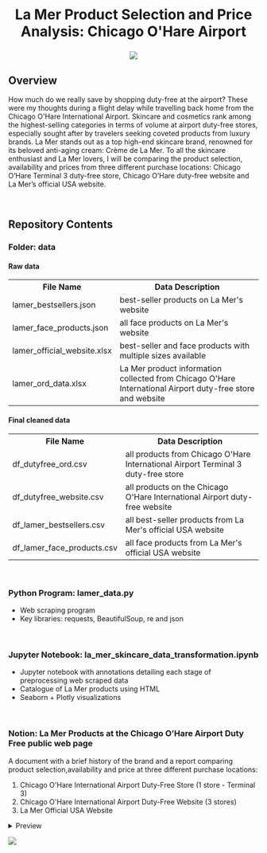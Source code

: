 <h1 align="center">
	La Mer Product Selection and Price Analysis: Chicago O'Hare Airport
</h1>

<h3 align="center">
	<img src="https://github.com/DOCUVESTA/template/blob/c154bec209954f3ed73433643f85e3b2d52c225a/assets/Screenshot%202024-07-08%20at%208.11.30%20PM.png"/>
</h3>

## Overview
How much do we really save by shopping duty-free at the airport? These were my thoughts during a flight delay while travelling back home from the Chicago O'Hare International Airport. Skincare and cosmetics rank among the highest-selling categories in terms of volume at airport duty-free stores, especially sought after by travelers seeking coveted products from luxury brands. La Mer stands out as a top high-end skincare brand, renowned for its beloved anti-aging cream: Crème de La Mer. To all the skincare enthusiast and La Mer lovers, I will be comparing the product selection, availability and prices from three different purchase locations: Chicago O’Hare Terminal 3 duty-free store, Chicago O’Hare duty-free website and La Mer’s official USA website.

<br>

## Repository Contents
### Folder: data
#### Raw data
<table style="width:100%">
    <tr>
        <th>File Name</th>
        <th>Data Description</th>
    </tr>
    <tr>
        <td>lamer_bestsellers.json</td>
        <td>best-seller products on La Mer's website</td>
    </tr>
    <tr>
        <td>lamer_face_products.json</td>
        <td>all face products on La Mer's website</td>
    </tr>
    <tr>
        <td>lamer_official_website.xlsx</td>
        <td>best-seller and face products with multiple sizes available</td>
    </tr>
    <tr>
        <td>lamer_ord_data.xlsx</td>
        <td>La Mer product information collected from Chicago O'Hare International Airport duty-free store and website</td>
    </tr>
</table>

#### Final cleaned data
<table style="width:100%">
    <tr>
        <th>File Name</th>
        <th>Data Description</th>
    </tr>
    <tr>
        <td>df_dutyfree_ord.csv</td>
        <td>all products from Chicago O'Hare International Airport Terminal 3 duty-free store</td>
    </tr>
    <tr>
        <td>df_dutyfree_website.csv</td>
        <td>all products on the Chicago O'Hare International Airport duty-free website</td>
    </tr>
    <tr>
        <td>df_lamer_bestsellers.csv</td>
        <td>all best-seller products from La Mer's official USA website</td>
    </tr>
    <tr>
        <td>df_lamer_face_products.csv</td>
        <td>all face products from La Mer's official USA website</td>
    </tr>
</table>


<br>

### Python Program: lamer_data.py
- Web scraping program
- Key libraries: requests, BeautifulSoup, re and json

<br>

### Jupyter Notebook: la_mer_skincare_data_transformation.ipynb
- Jupyter notebook with annotations detailing each stage of preprocessing web scraped data
- Catalogue of La Mer products using HTML
- Seaborn + Plotly visualizations

<br>

### Notion: La Mer Products at the Chicago O’Hare Airport Duty Free public web page
A document with a brief history of the brand and a report comparing product selection,availability and price at three different purchase locations:
1. Chicago O'Hare International Airport Duty-Free Store (1 store - Terminal 3)
2. Chicago O'Hare International Airport Duty-Free Website (3 stores)
3. La Mer Official USA Website
</details>
<details closed>
<summary>Preview</summary>
<br>
	
![Report](https://github.com/DOCUVESTA/template/blob/0657ce7a35718aba99301865fcc53af2f09c214d/assets/Screenshot%202024-07-08%20at%208.36.35%20PM.png)	
</details>

<p>
  <a href="https://docuvesta.notion.site/La-Mer-Products-at-the-Chicago-O-Hare-Airport-Duty-Free-12d6194be33b498db8f78a5741347721?pvs=4"><img src="https://img.shields.io/badge/Access-webpage-blue?style=for-the-badge&color=%23DAD2DF"></a>
</p>

<br>
